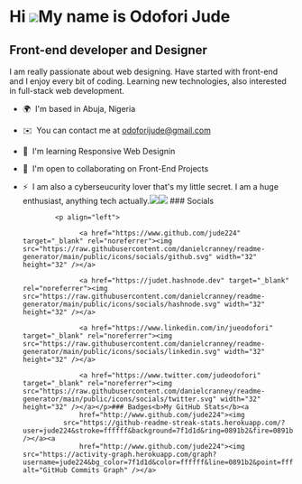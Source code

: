 Hi ![](https://user-images.githubusercontent.com/18350557/176309783-0785949b-9127-417c-8b55-ab5a4333674e.gif)My name is Odofori Jude
====================================================================================================================================

Front-end developer and Designer
--------------------------------

I am really passionate about web designing. Have started with front-end and I enjoy every bit of coding. Learning new technologies, also interested in full-stack web development.

*   🌍  I'm based in Abuja, Nigeria
*   ✉️  You can contact me at [odoforijude@gmail.com](mailto:odoforijude@gmail.com)
*   🧠  I'm learning Responsive Web Designin
*   🤝  I'm open to collaborating on Front-End Projects
*   ⚡  I am also a cyberseucurity lover that's my little secret. I am a huge enthusiast, anything tech actually.<a href="https://www.twitter.com/judeodofori" target="_blank" rel="noreferrer"><img
                  src="https://img.shields.io/twitter/follow/judeodofori?logo=twitter&style=for-the-badge&color=0891b2&labelColor=7f1d1d"
                /></a><a href="https://www.github.com/jude224" target="_blank" rel="noreferrer"><img
                  src="https://img.shields.io/github/followers/jude224?logo=github&style=for-the-badge&color=0891b2&labelColor=7f1d1d" /></a>
                  ### Socials
                  
                  
                <p align="left">
                          
                      <a href="https://www.github.com/jude224" target="_blank" rel="noreferrer"><img src="https://raw.githubusercontent.com/danielcranney/readme-generator/main/public/icons/socials/github.svg" width="32" height="32" /></a>
                          
                      <a href="https://judet.hashnode.dev" target="_blank" rel="noreferrer"><img src="https://raw.githubusercontent.com/danielcranney/readme-generator/main/public/icons/socials/hashnode.svg" width="32" height="32" /></a>
                          
                      <a href="https://www.linkedin.com/in/jueodofori" target="_blank" rel="noreferrer"><img src="https://raw.githubusercontent.com/danielcranney/readme-generator/main/public/icons/socials/linkedin.svg" width="32" height="32" /></a>
                          
                      <a href="https://www.twitter.com/judeodofori" target="_blank" rel="noreferrer"><img src="https://raw.githubusercontent.com/danielcranney/readme-generator/main/public/icons/socials/twitter.svg" width="32" height="32" /></a></p>### Badges<b>My GitHub Stats</b><a
                      href="http://www.github.com/jude224"><img
                  src="https://github-readme-streak-stats.herokuapp.com/?user=jude224&stroke=ffffff&background=7f1d1d&ring=0891b2&fire=0891b2&currStreakNum=ffffff&currStreakLabel=0891b2&sideNums=ffffff&sideLabels=ffffff&dates=ffffff&hide_border=true" /></a><a
                      href="http://www.github.com/jude224"><img src="https://activity-graph.herokuapp.com/graph?username=jude224&bg_color=7f1d1d&color=ffffff&line=0891b2&point=ffffff&area_color=7f1d1d&area=true&hide_border=true&custom_title=GitHub%20Commits%20Graph" alt="GitHub Commits Graph" /></a>

